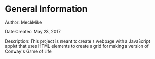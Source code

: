 # General Information

Author: MechMike

Date Created: May 23, 2017

Description: This project is meant to create a webpage with a JavaScript applet that uses HTML elements to create a grid for making a 
version of Conway's Game of Life

